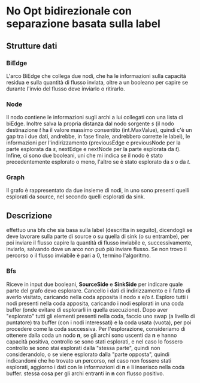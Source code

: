 # No Opt bidirezionale con separazione basata sulla label

## Strutture dati

### BiEdge

L'arco BiEdge che collega due nodi, che ha le informazioni sulla capacità residua e sulla quantità di flusso inviata, oltre a un booleano per capire se durante l'invio del flusso deve inviarlo o ritirarlo.

### Node

Il nodo contiene le informazioni sugli archi a lui collegati con una lista di biEdge.
Inoltre salva la propria distanza dal nodo sorgente *s* (il nodo destinazione *t* ha il valore massimo consentito (int.MaxValue), quindi c'è un gap tra i due dati, andrebbe, in fase finale, andrebbero corrette le label), le informazioni per l'indirizzamento (previousEdge e previousNode per la parte esplorata da *s*, nextEdge e nextNode per la parte esplorata da *t*).
Infine, ci sono due booleani, uni che mi indica se il nodo è stato precedentemente esplorato o meno, l'altro se è stato esplorato da *s* o da *t*.

### Graph

Il grafo è rappresentato da due insieme di nodi, in uno sono presenti quelli esplorati da source, nel secondo quelli esplorati da sink.

## Descrizione  

effettuo una bfs che sia basa sulla label (descritta in seguito), dicendogli se deve lavorare sulla parte di source o su quella di sink (o su entrambe), per poi inviare il flusso capire la quantità di flusso inviabile e, successivamente, inviarlo, salvando dove un arco non può più inviare flusso.
Se non trovo il percorso o il flusso inviabile è pari a 0, termino l'algoritmo.

### Bfs

Riceve in input due booleani, **SourceSide** e **SinkSide** per indicare quale parte del grafo devo esplorare.
Cancello i dati di indirizzamento e il fatto di averlo visitato, caricando nella coda apposita il nodo *s* e/o *t*.
Esploro tutti i nodi presenti nella coda apposita, caricando i nodi esplorati in una coda buffer (onde evitare di esplorarli in quella esecuzione).
Dopo aver "esplorato" tutti gli elementi presenti nella coda, faccio uno swap (a livello di puntatore) tra buffer (con i nodi interessati) e la coda usata (vuota), per poi procedere come la coda successiva.
Per l'esplorazione, consideriamo di ottenere dalla coda un nodo **n**, se gli archi sono uscenti da **n** e hanno capacità positiva, controllo se sono stati esplorati, e nel caso lo fossero controllo se sono stai esplorati dalla "stessa parte", quindi non considerandolo, o se viene esplorato dalla "parte opposta", quindi indicandomi che ho trovato un percorso, nel caso non fossero stati esplorati, aggiorno i dati con le informazioni di **n** e li inserisco nella coda buffer.
stessa cosa per gli archi entranti in **n** con flusso positivo.
